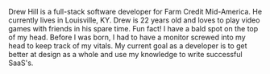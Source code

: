 Drew Hill is a full-stack software developer for Farm Credit Mid-America. He currently lives in Louisville, KY. Drew is 22 years old and loves to play video games with friends in his spare time. Fun fact! I have a bald spot on the top of my head. Before I was born, I had to have a monitor screwed into my head to keep track of my vitals. My current goal as a developer is to get better at design as a whole and use my knowledge to write successful SaaS's. 